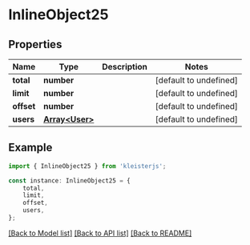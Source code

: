 # InlineObject25


## Properties

Name | Type | Description | Notes
------------ | ------------- | ------------- | -------------
**total** | **number** |  | [default to undefined]
**limit** | **number** |  | [default to undefined]
**offset** | **number** |  | [default to undefined]
**users** | [**Array&lt;User&gt;**](User.md) |  | [default to undefined]

## Example

```typescript
import { InlineObject25 } from 'kleisterjs';

const instance: InlineObject25 = {
    total,
    limit,
    offset,
    users,
};
```

[[Back to Model list]](../README.md#documentation-for-models) [[Back to API list]](../README.md#documentation-for-api-endpoints) [[Back to README]](../README.md)
